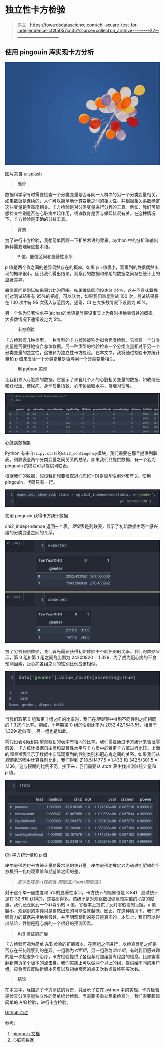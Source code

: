 # 独立性卡方检验

> 原文：<https://towardsdatascience.com/chi-square-test-for-independence-cf2f5057cc35?source=collection_archive---------22----------------------->

## 使用 pingouin 库实现卡方分析

![](img/c70ef4e097b217f02b9786b0e0312450.png)

图片来自 [unsplash](https://unsplash.com/photos/FBL09HBLuWg)

> **简介**

数据科学家有时需要检查一个分类变量是否与同一人群中的另一个分类变量相关。如果数据是连续的，人们可以简单地计算变量之间的相关性，并根据相关系数确定这些变量是否高度相关。卡方检验是对分类变量进行分析的工具。例如，我们可能想检查性别是否在心脏病中起作用，或者教育是否与婚姻状况有关。在这种情况下，卡方检验是正确的分析工具。

> **背景**

为了进行卡方检验，我想简单回顾一下相关术语的背景。python 中的分析和输出解释需要理解这些术语。

> **P 值、置信区间和显著性水平**

p 值是两个值之间的差异偶然存在的概率。如果 p =值很小，观察到的数据偶然出现的概率很小，因此我们得出结论，观察到的数据和预期的数据之间存在统计上的显著差异。

置信区间是测试结果百分比的范围。如果置信区间设定为 95%，这并不意味着我们对测试结果有 95%的把握。可以认为，如果我们重复测试 100 次，测试结果将在 100 次中有 95 次落入该范围内。通常，CI 在大多数情况下设置为 95%。

另一个名为显著性水平(alpha)的术语是当假设事实上为真时拒绝零假设的概率。大多数情况下通常设定为 5%。

> **卡方检验**

卡方检验有几种类型。一种类型的卡方检验被称为拟合优度检验，它检查一个分类变量是否很好地符合总体数据。另一种类型的检验检查一个分类变量相对于另一个分类变量的独立性，这被称为独立性卡方检验。在本文中，我将通过检验卡方统计量和 p 值来检验一个分类变量是否与另一个分类变量相关。

> **用 python 实现**

让我们导入心脏病的数据。它显示了来自几个人的心脏相关变量的数据，如收缩压和舒张压、糖尿病、身体质量指数、心率葡萄糖水平、吸烟习惯等。

![](img/ff03e718293d3b188e9b14e216921d6b.png)

心脏病数据集

Python 有来自`scipy.stats`的`chi2_contingency`模块，我们需要在那里提供列联表。列联表是两个分类变量之间关系的总结。如果我们只提供数据，有一个名为 pingouin 的模块可以提供列联表。

根据我们的数据，假设我们想要检查冠心病(CHD)是否与性别分布有关。使用 pingouin，代码只有一行。

![](img/997c0d1190d4bb446505dda76e43c19d.png)

使用 pingouin 获得卡方统计数据

chi2_independence 返回三个表。*期望*表是列联表，显示了初始数据中两个感兴趣的分类变量之间的关系。

![](img/59c4174dd898b05c683b9cd66905a815.png)

为了分析预期数据，我们首先需要获得初始数据中不同性别的比率。我们的数据显示，第 0 组和第 1 组之间的比例为 2420:1820 = 1.329，为了成为冠心病的不良预测因素，冠心病各组之间的性别比例应该相似。

![](img/271baa95871fa822eae007b665237398.png)

当我们取第 0 组和第 1 组之间的比率时，我们在*期望*表中得到不同性别之间相同的 1.329:1 比率。例如，十年期第 0 组的性别比率为 2052.42/1543.56，相当于 1.329(近似值)，另一组也是如此。

零假设表明我们期望观察到的表中有相同的比率。我们需要通过卡方统计来验证零假设，卡方统计根据自由度和显著性水平与卡方表中的特定卡方值进行比较。上面的*观察值*表显示了数据中实际观察到的性别类别和冠心病之间的关系。如果我们从*观察到的*表中计算性别比例，我们得到 2118.5/1477.5 = 1.433 和 342.5/301.5 = 1.136，这与预期的比例不同。接下来，我们需要从 *stats* 表中找出测试统计量和 p 值。

![](img/700aa5e77513d58ff898553f2de60f90.png)

Ch 平方统计量和 p 值

皮尔逊残差的卡方统计量是最常见的统计量。皮尔逊残差被定义为通过期望值的平方根归一化的观察值和期望值之间的差。

> *皮尔逊残差=(观察值-期望值)/(sqrt(期望值))*

对于这个单一自由度和 5%的显著性水平，卡方统计的临界值是 3.841，测试统计是在 32.618 获得的，这要高得多。该统计是对观察数据偏离预期值的程度的度量。我们还观察到一个非常小的 p 值，它基本上提供了反对零假设的证据。p 值越小，观察到的差异只是偶然出现的可能性就越低。因此，在这种情况下，我们有强有力的证据来拒绝零假设，并声明观察到的差异是真实的。本质上，我们可以得出结论，性别是冠心病的一个很好的预测因素。

> **A/B 测试的扩展**

卡方检验可视为简单 A/B 检验的扩展版本，在两组之间进行，以检查两组之间是否存在任何观察到的差异。一组称为*对照组*，另一组称为*治疗组*。有时我们感兴趣的是一次检查多个治疗，卡方检验提供了各组与对照组偏离程度的信息。比如查看翻新网页多个版本的点击量，我们实质上可以做两个以上的组，提供给不同的用户组。应急表应反映新版本网页以及初始页面的点击次数或最终购买次数。

> **结论**

在本文中，我描述了卡方测试的背景，并展示了它在 python 中的实现。卡方检验是检查分类变量独立性的简单统计检验。当需要多重处理来检查时，我们需要超越简单的 A/B 检验，进行卡方检验。

[Github 页面](https://mdsohelmahmood.github.io/2021/07/14/Chi_square.html)

参考:

1.  [pingouin 文档](https://pingouin-stats.org/generated/pingouin.chi2_independence.html)
2.  [心脏病数据](https://github.com/thadaJ/autoInsight)